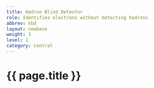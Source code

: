 ```yaml
---
title: Hadron Blind Detector
role: Identifies electrons without detecting hadrons
abbrev: hbd
layout: newbase
weight: 3
level: 1
category: central
---
```

# {{ page.title }}
